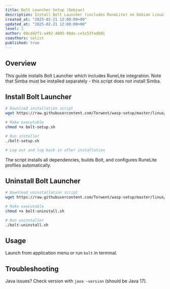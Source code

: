 ```yaml
---
title: Bolt Launcher Setup (Debian)
description: Install Bolt Launcher (includes RuneLite) on Debian Linux
created_at: "2025-02-21 12:00:00+00"
updated_at: "2025-02-21 12:00:00+00"
level: 1
author: 00cd42f1-a492-4005-98de-ce1c53fedb01
coauthors: solist
published: true
---
```


## Overview

This guide installs Bolt Launcher which includes RuneLite integration. Note that Simba must be installed separately - this script does not install Simba.

## Install Bolt Launcher

```bash
# Download installation script
wget https://raw.githubusercontent.com/Torwent/wasp-setup/master/linux/bolt-setup.sh

# Make executable
chmod +x bolt-setup.sh

# Run installer
./bolt-setup.sh

# Log out and log back in after installation
```

The script installs all dependencies, builds Bolt, and configures RuneLite profiles automatically.

## Uninstall Bolt Launcher

```bash
# Download uninstallation script
wget https://raw.githubusercontent.com/Torwent/wasp-setup/master/linux/bolt-uninstall.sh

# Make executable
chmod +x bolt-uninstall.sh

# Run uninstaller
./bolt-uninstall.sh
```

## Usage

Launch from application menu or run `bolt` in terminal.

## Troubleshooting

Java issues? Check version with `java -version` (should be Java 17).
